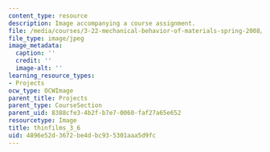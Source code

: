 ```yaml
---
content_type: resource
description: Image accompanying a course assignment.
file: /media/courses/3-22-mechanical-behavior-of-materials-spring-2008/4896e52d3672be4dbc935301aaa5d9fc_thinfilms_3_6.jpg
file_type: image/jpeg
image_metadata:
  caption: ''
  credit: ''
  image-alt: ''
learning_resource_types:
- Projects
ocw_type: OCWImage
parent_title: Projects
parent_type: CourseSection
parent_uid: 8388cfe3-4b2f-b7e7-0060-faf27a65e652
resourcetype: Image
title: thinfilms_3_6
uid: 4896e52d-3672-be4d-bc93-5301aaa5d9fc
---
```

